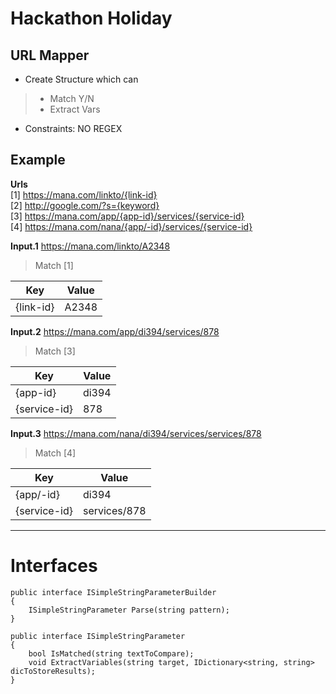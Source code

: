 # Hackathon Holiday

## URL Mapper

* Create Structure which can
> * Match Y/N
> * Extract Vars
* Constraints: NO REGEX

## Example
**Urls**  
[1] https://mana.com/linkto/{link-id}  
[2] http://google.com/?s={keyword}  
[3] https://mana.com/app/{app-id}/services/{service-id}  
[4] https://mana.com/nana/{app/-id}/services/{service-id}  

**Input.1** https://mana.com/linkto/A2348  
> Match [1]

|Key|Value|
|--|--|
|{link-id}|A2348|

**Input.2** https://mana.com/app/di394/services/878  
> Match [3]

|Key|Value|
|--|--|
|{app-id}|di394|
|{service-id}|878|

**Input.3** https://mana.com/nana/di394/services/services/878  
> Match [4]

|Key|Value|
|--|--|
|{app/-id}|di394|
|{service-id}|services/878|

---
# Interfaces
```
public interface ISimpleStringParameterBuilder
{
    ISimpleStringParameter Parse(string pattern);
}

public interface ISimpleStringParameter
{
    bool IsMatched(string textToCompare);
    void ExtractVariables(string target, IDictionary<string, string> dicToStoreResults);
}
```

